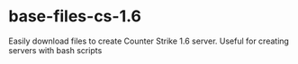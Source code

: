 # base-files-cs-1.6
Easily download files to create Counter Strike 1.6 server. Useful for creating servers with bash scripts

